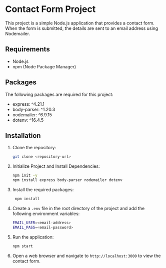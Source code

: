# Contact Form Project

This project is a simple Node.js application that provides a contact form. When the form is submitted, the details are sent to an email address using Nodemailer.

## Requirements

- Node.js
- npm (Node Package Manager)

## Packages

The following packages are required for this project:

- express: ^4.21.1
- body-parser: ^1.20.3
- nodemailer: ^6.9.15
- dotenv: ^16.4.5

## Installation

1. Clone the repository:
   ```sh
   git clone <repository-url>
   
2. Initialize Project and Install Dependencies:
   ```sh
   npm init -y
   npm install express body-parser nodemailer dotenv

3. Install the required packages:
   ```sh
    npm install
   
4. Create a `.env` file in the root directory of the project and add the following environment variables:
   ```sh
   EMAIL_USER=<email-address>
   EMAIL_PASS=<email-password>
   
5. Run the application:
   ```sh
   npm start
   
6. Open a web browser and navigate to `http://localhost:3000` to view the contact form.